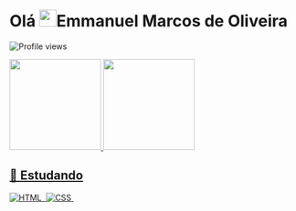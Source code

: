 <h1 align="left">Olá <img src="https://raw.githubusercontent.com/kaueMarques/kaueMarques/master/hi.gif" height="30px">Emmanuel Marcos de Oliveira</h1>
<p align="left"> <img src="https://komarev.com/ghpvc/?username=emmanuelmarcosdeoliveira&color=yellow" alt="Profile views" /> </p>


  <a href="https://github.com/emmanuelmarcosdeoliveira">
  <img height="160em" src="https://github-readme-stats.vercel.app/api?username=emmanuelmarcosdeoliveira&show_icons=true&theme=tokyonight&include_all_commits=true&count_private=true"/>
  <img height="160em" src="https://github-readme-stats.vercel.app/api/top-langs/?username=emmanuelmarcosdeoliveira&layout=compact&langs_count=7&theme=tokyonight"/>
</div>

## 📓 Estudando


![HTML](https://img.shields.io/badge/-HTML-05122A?style=flat&logo=HTML5)&nbsp;
![CSS](https://img.shields.io/badge/-CSS-05122A?style=flat&logo=CSS3&logoColor=1572B6)&nbsp;

